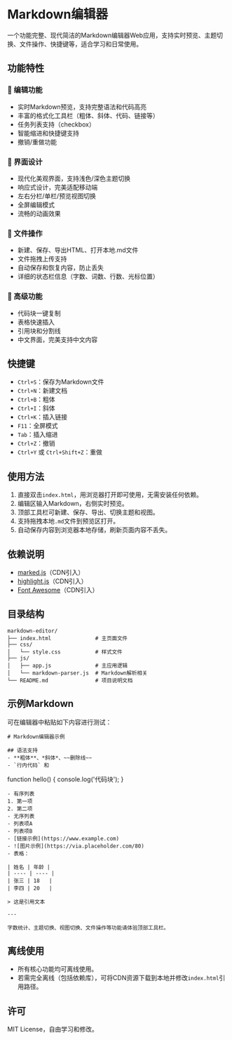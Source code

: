 # Markdown编辑器

一个功能完整、现代简洁的Markdown编辑器Web应用，支持实时预览、主题切换、文件操作、快捷键等，适合学习和日常使用。

## 功能特性

### 📝 编辑功能
- 实时Markdown预览，支持完整语法和代码高亮
- 丰富的格式化工具栏（粗体、斜体、代码、链接等）
- 任务列表支持（checkbox）
- 智能缩进和快捷键支持
- 撤销/重做功能

### 🎨 界面设计
- 现代化美观界面，支持浅色/深色主题切换
- 响应式设计，完美适配移动端
- 左右分栏/单栏/预览视图切换
- 全屏编辑模式
- 流畅的动画效果

### 📁 文件操作
- 新建、保存、导出HTML、打开本地.md文件
- 文件拖拽上传支持
- 自动保存和恢复内容，防止丢失
- 详细的状态栏信息（字数、词数、行数、光标位置）

### 🔧 高级功能
- 代码块一键复制
- 表格快速插入
- 引用块和分割线
- 中文界面，完美支持中文内容

## 快捷键
- `Ctrl+S`：保存为Markdown文件
- `Ctrl+N`：新建文档
- `Ctrl+B`：粗体
- `Ctrl+I`：斜体
- `Ctrl+K`：插入链接
- `F11`：全屏模式
- `Tab`：插入缩进
- `Ctrl+Z`：撤销
- `Ctrl+Y` 或 `Ctrl+Shift+Z`：重做

## 使用方法
1. 直接双击`index.html`，用浏览器打开即可使用，无需安装任何依赖。
2. 编辑区输入Markdown，右侧实时预览。
3. 顶部工具栏可新建、保存、导出、切换主题和视图。
4. 支持拖拽本地`.md`文件到预览区打开。
5. 自动保存内容到浏览器本地存储，刷新页面内容不丢失。

## 依赖说明
- [marked.js](https://github.com/markedjs/marked)（CDN引入）
- [highlight.js](https://highlightjs.org/)（CDN引入）
- [Font Awesome](https://fontawesome.com/)（CDN引入）

## 目录结构
```
markdown-editor/
├── index.html              # 主页面文件
├── css/
│   └── style.css           # 样式文件
├── js/
│   ├── app.js              # 主应用逻辑
│   └── markdown-parser.js  # Markdown解析相关
└── README.md               # 项目说明文档
```

## 示例Markdown
可在编辑器中粘贴如下内容进行测试：

```
# Markdown编辑器示例

## 语法支持
- **粗体**、*斜体*、~~删除线~~
- `行内代码` 和
```
function hello() {
  console.log('代码块');
}
```
- 有序列表
1. 第一项
2. 第二项
- 无序列表
- 列表项A
- 列表项B
- [链接示例](https://www.example.com)
- ![图片示例](https://via.placeholder.com/80)
- 表格：

| 姓名 | 年龄 |
| ---- | ---- |
| 张三 | 18   |
| 李四 | 20   |

> 这是引用文本

---

字数统计、主题切换、视图切换、文件操作等功能请体验顶部工具栏。
```

## 离线使用
- 所有核心功能均可离线使用。
- 若需完全离线（包括依赖库），可将CDN资源下载到本地并修改`index.html`引用路径。

## 许可
MIT License，自由学习和修改。 